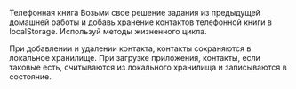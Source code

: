 Телефонная книга Возьми свое решение задания из предыдущей домашней работы и
добавь хранение контактов телефонной книги в localStorage. Используй методы
жизненного цикла.

При добавлении и удалении контакта, контакты сохраняются в локальное хранилище.
При загрузке приложения, контакты, если таковые есть, считываются из локального
хранилища и записываются в состояние.
